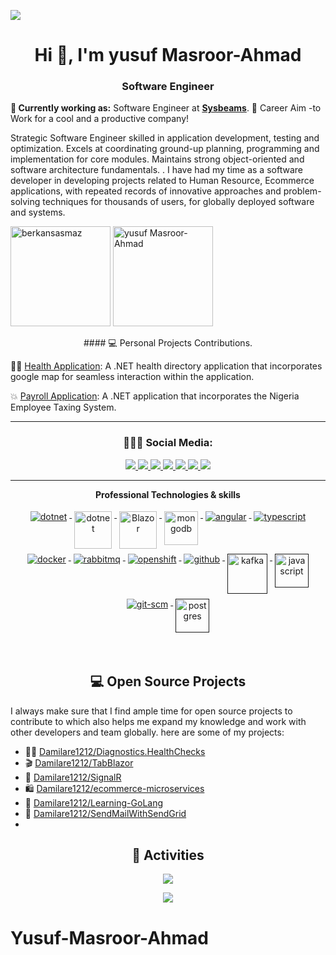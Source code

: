 ![](assets/header.png)

<h1 align="center">Hi 👋, I'm yusuf Masroor-Ahmad</h1>
<h3 align="center">Software Engineer</h3>

**💼 Currently working as:** Software Engineer at <a href="https://github.com/orgs/sysbeams/" target="_blank"><b>Sysbeams</b></a>.
🦸 Career Aim -to  Work for a cool and a productive  company! 

 Strategic Software Engineer skilled in application development, testing and optimization. Excels at coordinating ground-up planning, programming and implementation for core modules. Maintains strong object-oriented and software architecture fundamentals. . I have had my time as a software developer in developing projects related to Human Resource, Ecommerce  applications, with repeated records of innovative approaches and problem-solving techniques for thousands of users, for globally deployed software and systems. 

 <p align="left">
<img src="https://github-readme-stats.vercel.app/api/top-langs/?username=Damilare1212&layout=compact&theme=tokyonight&count_private=true" alt="berkansasmaz" height="160" />
<img src="https://github-readme-stats.vercel.app/api?username=Damilare1212&show_icons=true&theme=tokyonight&count_private=true" alt="yusuf Masroor-Ahmad" height="160" />
</p>


<p align="center">
#### 💻 Personal Projects Contributions.

🧑‍⚕️ [Health Application](https://github.com/Damilare1212/HETTISENTIAL-APP): A .NET health directory application that incorporates google map for seamless interaction within the application.

💥 [Payroll Application](https://github.com/Damilare1212/SimplePayRollApp): A .NET application that incorporates the Nigeria Employee Taxing System.

</p>

<hr />
<h3 align="center"> 👨🏻‍💻 Social Media: </h4>
<p align="center"> 
 <a href="https://twitter.com/1212Damilare" alt="masroor's twitter">
   <img src="https://img.shields.io/badge/%20-Twitter-%231DA1F2?logo=twitter&logoColor=white&style=for-the-badge" />
 </a>
 <a href="https://Masroor-Ahmad.com" alt="masroor's blog">
   <img src="https://img.shields.io/static/v1?style=for-the-badge&message=Blog&color=%23F58025&logo=rss&logoColor=FFFFFF&label=" />
 </a>
  <a href="https://www.youtube.com/Masroor" alt="masroor's youtube">
   <img src="https://img.shields.io/badge/%20-YouTube-%23FF0000?logo=youtube&logoColor=white&style=for-the-badge" />
 </a>
 <a href="https://github.com/Damilare1212" alt="masroor's github">
   <img src="https://img.shields.io/badge/%20-GitHub-black?logo=GitHub&logoColor=white&style=for-the-badge" />
 </a>
 <a href="https://www.linkedin.com/in/Masroor-Ahmad" alt="masroor's linkedin">
   <img src="https://img.shields.io/badge/%20-LinkedIn-%230A66C2?logo=linkedin&logoColor=white&style=for-the-badge&link=https://www.linkedin.com/in/faroukoyekunle" />
 </a>
 <a href="https://masroor.netlify.app" alt="masroor's blog">
   <img src="tps://img.shields.io/badge/%20-Blog-%23FF5722?logo=blogger&logoColor=white&style=for-the-badge" />
 </a>
 <a>
   <img src="https://komarev.com/ghpvc/?username=masroor&color=ff69b4&style=for-the-badge" />
 </a>
</p>
<hr />


<p align="center"> 
 <strong>
   Professional Technologies & skills
  </strong>
</p>

<p align="center">
  <a href="https://dotnet.microsoft.com/">
    <img src="https://www.vectorlogo.zone/logos/dotnet/dotnet-ar21.svg" alt="dotnet" style="vertical-align:top; margin:4px;">
  </a>
  <a href="https://dotnet.microsoft.com/">
    <img src="https://upload.wikimedia.org/wikipedia/commons/e/ee/.NET_Core_Logo.svg" height="60px" alt="dotnet" style="vertical-align:top; margin:4px;">
  </a>
  <a href="https://dotnet.microsoft.com/apps/aspnet/web-apps/blazor">
    <img src="https://upload.wikimedia.org/wikipedia/commons/d/d0/Blazor.png" alt="Blazor" height="60px" style="vertical-align:top; margin:4px">
  </a>
    <a href="https://www.mongodb.com/">
        <img src="https://cdn.jsdelivr.net/gh/devicons/devicon/icons/mongodb/mongodb-original-wordmark.svg" width="54"
            height="54" alt="mongodb" style="vertical-align:top; margin:4px;">
    </a>
  <a href="https://angular.io">
    <img src="https://www.vectorlogo.zone/logos/angular/angular-ar21.svg" alt="angular" style="vertical-align:top; margin:4px;">
  </a>
  <a href="">
    <img src="https://www.vectorlogo.zone/logos/typescriptlang/typescriptlang-ar21.svg" alt="typescript" style="vertical-align:top; margin:4px;">
  </a>  
  <a href="https://hub.docker.com/">
    <img src="https://www.vectorlogo.zone/logos/docker/docker-ar21.svg" alt="docker" style="vertical-align:top; margin:4px">
  </a>
   <a href="https://www.rabbitmq.com">
    <img src="https://www.vectorlogo.zone/logos/rabbitmq/rabbitmq-ar21.svg" alt="rabbitmq" style="vertical-align:top; margin:4px">
  </a>
  <a href="https://www.openshift.com">
    <img src="https://www.vectorlogo.zone/logos/openshift/openshift-ar21.svg" alt="openshift" style="vertical-align:top; margin:4px">
  </a>
  <a href="https://www.github.com">
    <img src="https://www.vectorlogo.zone/logos/github/github-ar21.svg" alt="github" style="vertical-align:top; margin:4px">
     <a href="">
        <img src="https://cdn.jsdelivr.net/gh/devicons/devicon/icons/apachekafka/apachekafka-original.svg"
            width="64" height="64" alt="kafka" style="vertical-align:top; margin:4px;">
    </a>
    <a href="">
        <img src="https://cdn.jsdelivr.net/gh/devicons/devicon/icons/javascript/javascript-original.svg" width="54"
            height="54" alt="javascript" style="vertical-align:top; margin:4px">
    </a>
  </a>
  <a href="https://www.git.com">
    <img src="https://www.vectorlogo.zone/logos/git-scm/git-scm-ar21.svg" alt="git-scm" style="vertical-align:top; margin:4px">
  </a>
    <a href="">
        <img src="https://cdn.jsdelivr.net/gh/devicons/devicon/icons/postgresql/postgresql-original-wordmark.svg"
            width="54" height="54" alt="postgres" style="vertical-align:top; margin:4px">
    </a>
</p>

<br/>

<h2 align="center">💻 Open Source Projects</h2>

<p align="left">
  I always make sure that I find ample time for open source projects to  contribute to  which also helps me expand my knowledge and work with other developers and team globally. here are some of my projects:
</p>

- 🧑‍⚕️ [Damilare1212/Diagnostics.HealthChecks](https://github.com/Damilare1212/AspNetCore.Diagnostics.HealthChecks)
- 🎬 [Damilare1212/TabBlazor](https://github.com/Damilare1212/TabBlazor)
- 🚃 [Damilare1212/SignalR](https://github.com/Damilare1212/SignalR)
- 🛍️ [Damilare1212/ecommerce-microservices](https://github.com/Damilare1212/ecommerce-microservices)
- 🐉 [Damilare1212/Learning-GoLang](https://github.com/Damilare1212/Learning-GoLang)
- 📙 [Damilare1212/SendMailWithSendGrid](https://github.com/Damilare1212/SendMailWithSendGrid)
- 

<h2 align="center">🚀 Activities</h2>
<p align="center">
  <a href="#" alt="yusuf Masroor-Ahmad's github stats"><img src="https://github-readme-stats.vercel.app/api?username=Damilare1212" /></a>
</p>

<p align="center">
<img src="https://streak-stats.demolab.com?user=YusuffAhmad&theme=dark&border_radius=40&background=FFFFFF00&sideLabels=7F7F7FBE&dates=7F7F7FBE&sideNums=7F7F7F&currStreakNum=7F7F7F" />
</p>

 

 # Yusuf-Masroor-Ahmad

